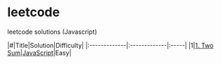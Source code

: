 # leetcode
leetcode solutions (Javascript)

|#|Title|Solution|Difficulty|
|:-------------|:-------------|:-----|
|1|[1. Two Sum](https://leetcode.com/problems/two-sum/?tab=Description)|[JavaScript]()|Easy|


